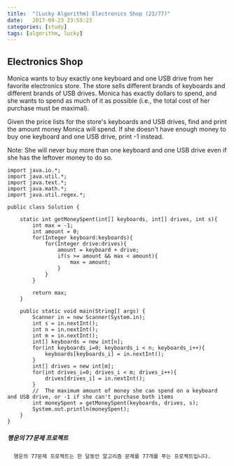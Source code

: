 ```yaml
---
title:  "[Lucky Algorithm] Electronics Shop (23/77)"
date:   2017-09-23 23:55:23
categories: [study]
tags: [algorithm, lucky]
---
```

## Electronics Shop
Monica wants to buy exactly one keyboard and one USB drive from her favorite electronics store. The store sells  different brands of keyboards and  different brands of USB drives. Monica has exactly  dollars to spend, and she wants to spend as much of it as possible (i.e., the total cost of her purchase must be maximal).

Given the price lists for the store's keyboards and USB drives, find and print the amount money Monica will spend. If she doesn't have enough money to buy one keyboard and one USB drive, print -1 instead.

Note: She will never buy more than one keyboard and one USB drive even if she has the leftover money to do so.

```
import java.io.*;
import java.util.*;
import java.text.*;
import java.math.*;
import java.util.regex.*;

public class Solution {

    static int getMoneySpent(int[] keyboards, int[] drives, int s){
        int max = -1;
        int amount = 0;
        for(Integer keyboard:keyboards){
            for(Integer drive:drives){
                amount = keyboard + drive;
                if(s >= amount && max < amount){
                    max = amount;
                }
            }
        }

        return max;
    }

    public static void main(String[] args) {
        Scanner in = new Scanner(System.in);
        int s = in.nextInt();
        int n = in.nextInt();
        int m = in.nextInt();
        int[] keyboards = new int[n];
        for(int keyboards_i=0; keyboards_i < n; keyboards_i++){
            keyboards[keyboards_i] = in.nextInt();
        }
        int[] drives = new int[m];
        for(int drives_i=0; drives_i < m; drives_i++){
            drives[drives_i] = in.nextInt();
        }
        //  The maximum amount of money she can spend on a keyboard and USB drive, or -1 if she can't purchase both items
        int moneySpent = getMoneySpent(keyboards, drives, s);
        System.out.println(moneySpent);
    }
}

```

##### 행운의 77문제 프로젝트
```
  행운의 77문제 프로젝트는 한 달동안 알고리즘 문제를 77개를 푸는 프로젝트입니다.
```
